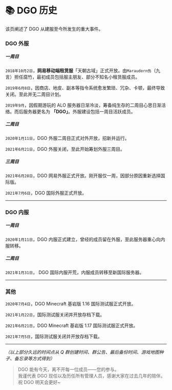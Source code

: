 <!-- information/DGOHistory -->

# 📚 DGO 历史

该页阐述了 DGO 从建服至今所发生的重大事件。

### DGO 外服

##### 一周目

`2018年10月2日`，**网易移动端租赁服**「天朝古域」正式开放。由`Maraudern伤`（九言）担任腐竹，最初成员包括服主朋友、部分不知名小租赁服成员。

`2019年6月8日`，因商店、地皮、副本等指令系统愈发繁琐、冗杂、卡顿，最终导致关闭。至此并无二周目计划。

`2019年9月`，因假期游玩的 ALO 服务器日渐冷淡，筹备纯生存的二周目心思日渐活络。而后服务器更名为 **「DGO」**。外服建设包括一周目活跃成员。

##### 二周目

`2020年1月11日`，DGO 外服二周目正式对外开放，招新并运行。

`2021年6月21日`，DGO 外服关闭，至此开始筹划外服三周目。

##### 三周目

`2021年6月28日`，DGO 网易外服正式开放。刚开服仅一周，因部分原因重新选择国际版。

`2021年7月6日`，DGO 国际外服正式开放。

---

### DGO 内服

##### 一周目

`2020年1月11日`，DGO 内服正式建立，曾经的成员留在外服，至此服务器重心向内服转移。

##### 二周目

`2021年1月31日`， DGO 国际内服开荒，内服成员转移至新国际服务器。

---

### 其他

`2020年7月4日`，DGO Minecraft 基岩版 1.16 国际测试服正式开放。

`2021年1月22日`，国际测试服关闭并开放存档下载。

`2021年6月21日`，DGO Minecraft 基岩版 1.17 国际测试服正式开放。

`2021年7月5日`，国际测试服关闭并开放存档下载。

---

_（以上部分久远的时间点从 Q 群创建时间、群公告、最后备份时间、游戏地图种子、备忘录等方式得到）_

> DGO 能有今天，离不开每一位成员——您的参与。<br/>
> 我谨代表 DGO 现任以及历任所有管理人员，感谢大家在过去几年的陪伴。祝 DGO 明天会更好~
